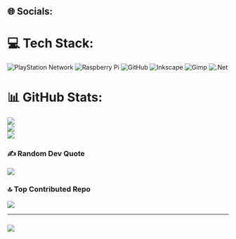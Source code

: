 
## 🌐 Socials:

# 💻 Tech Stack:
![PlayStation Network](https://img.shields.io/badge/PSN-%230070D1.svg?style=flat-square&logo=Playstation&logoColor=white) ![Raspberry Pi](https://img.shields.io/badge/-Raspberry_Pi-C51A4A?style=flat-square&logo=Raspberry-Pi) ![GitHub](https://img.shields.io/badge/github-%23121011.svg?style=flat-square&logo=github&logoColor=white) ![Inkscape](https://img.shields.io/badge/Inkscape-e0e0e0?style=flat-square&logo=inkscape&logoColor=080A13) ![Gimp](https://img.shields.io/badge/Gimp-657D8B?style=flat-square&logo=gimp&logoColor=FFFFFF) ![.Net](https://img.shields.io/badge/.NET-5C2D91?style=flat-square&logo=.net&logoColor=white)
# 📊 GitHub Stats:
![](https://github-readme-stats.vercel.app/api?username=salomonxt&theme=midnight-purple&hide_border=true&include_all_commits=false&count_private=true)<br/>
![](https://nirzak-streak-stats.vercel.app/?user=salomonxt&theme=midnight-purple&hide_border=true)<br/>
![](https://github-readme-stats.vercel.app/api/top-langs/?username=salomonxt&theme=midnight-purple&hide_border=true&include_all_commits=false&count_private=true&layout=compact)

### ✍️ Random Dev Quote
![](https://quotes-github-readme.vercel.app/api?type=horizontal&theme=radical)

### 🔝 Top Contributed Repo
![](https://github-contributor-stats.vercel.app/api?username=salomonxt&limit=5&theme=blue_navy&combine_all_yearly_contributions=true)

---
### [![](https://visitcount.itsvg.in/api?id=salomonxt&icon=9&color=1)](https://visitcount.itsvg.in)
